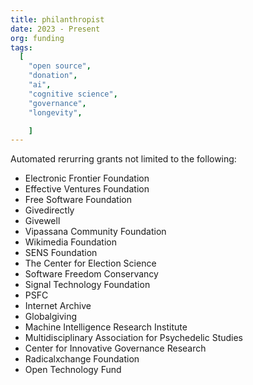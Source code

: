 ```yaml
---
title: philanthropist
date: 2023 - Present
org: funding
tags:
  [
    "open source",
    "donation",
    "ai",
    "cognitive science",
    "governance",
    "longevity",

    ]
---
```


Automated rerurring grants not limited to the following:

- Electronic Frontier Foundation
- Effective Ventures Foundation
- Free Software Foundation
- Givedirectly
- Givewell
- Vipassana Community Foundation
- Wikimedia Foundation
- SENS Foundation
- The Center for Election Science
- Software Freedom Conservancy
- Signal Technology Foundation
- PSFC
- Internet Archive
- Globalgiving
- Machine Intelligence Research Institute
- Multidisciplinary Association for Psychedelic Studies
- Center for Innovative Governance Research
- Radicalxchange Foundation
- Open Technology Fund
